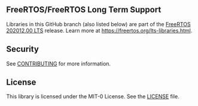 ## FreeRTOS/FreeRTOS Long Term Support

Libraries in this GitHub branch (also listed below) are part of the [FreeRTOS 202012.00 LTS](https://github.com/FreeRTOS/FreeRTOS-LTS/tree/202012-lts) release. Learn more at https://freertos.org/lts-libraries.html. 

## Security

See [CONTRIBUTING](CONTRIBUTING.md#security-issue-notifications) for more information.

## License

This library is licensed under the MIT-0 License. See the [LICENSE](LICENSE.md) file.

